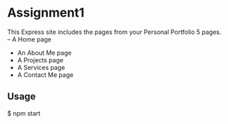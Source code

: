 

# Assignment1

This Express site includes the pages from your Personal Portfolio 5 pages.<br />
 – A Home page
 - An About Me page
 - A Projects page
 - A Services page
 - A Contact Me page

## Usage

$ npm start